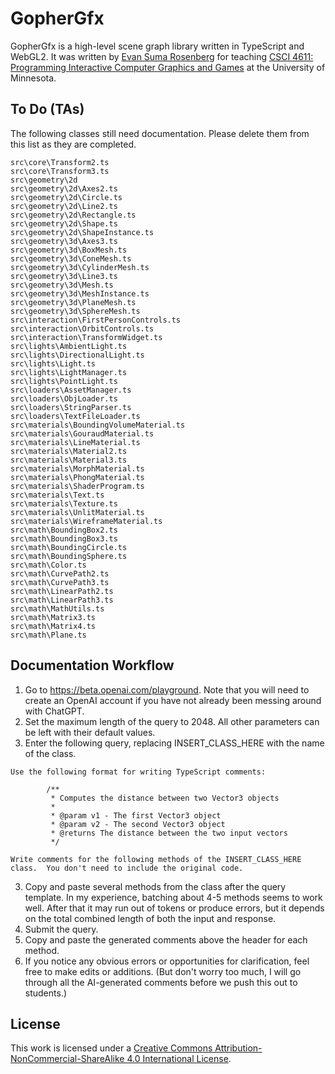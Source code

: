 # GopherGfx

GopherGfx is a high-level scene graph library written in TypeScript and WebGL2.  It was written by [Evan Suma Rosenberg](https://illusioneering.cs.umn.edu/) for teaching [CSCI 4611: Programming Interactive Computer Graphics and Games](https://csci-4611-spring-2023.github.io/) at the University of Minnesota.

## To Do (TAs)

The following classes still need documentation.  Please delete them from this list as they are completed.

```
src\core\Transform2.ts
src\core\Transform3.ts
src\geometry\2d
src\geometry\2d\Axes2.ts
src\geometry\2d\Circle.ts
src\geometry\2d\Line2.ts
src\geometry\2d\Rectangle.ts
src\geometry\2d\Shape.ts
src\geometry\2d\ShapeInstance.ts
src\geometry\3d\Axes3.ts
src\geometry\3d\BoxMesh.ts
src\geometry\3d\ConeMesh.ts
src\geometry\3d\CylinderMesh.ts
src\geometry\3d\Line3.ts
src\geometry\3d\Mesh.ts
src\geometry\3d\MeshInstance.ts
src\geometry\3d\PlaneMesh.ts
src\geometry\3d\SphereMesh.ts
src\interaction\FirstPersonControls.ts
src\interaction\OrbitControls.ts
src\interaction\TransformWidget.ts
src\lights\AmbientLight.ts
src\lights\DirectionalLight.ts
src\lights\Light.ts
src\lights\LightManager.ts
src\lights\PointLight.ts
src\loaders\AssetManager.ts
src\loaders\ObjLoader.ts
src\loaders\StringParser.ts
src\loaders\TextFileLoader.ts
src\materials\BoundingVolumeMaterial.ts
src\materials\GouraudMaterial.ts
src\materials\LineMaterial.ts
src\materials\Material2.ts
src\materials\Material3.ts
src\materials\MorphMaterial.ts
src\materials\PhongMaterial.ts
src\materials\ShaderProgram.ts
src\materials\Text.ts
src\materials\Texture.ts
src\materials\UnlitMaterial.ts
src\materials\WireframeMaterial.ts
src\math\BoundingBox2.ts
src\math\BoundingBox3.ts
src\math\BoundingCircle.ts
src\math\BoundingSphere.ts
src\math\Color.ts
src\math\CurvePath2.ts
src\math\CurvePath3.ts
src\math\LinearPath2.ts
src\math\LinearPath3.ts
src\math\MathUtils.ts
src\math\Matrix3.ts
src\math\Matrix4.ts
src\math\Plane.ts
```

## Documentation Workflow

1. Go to https://beta.openai.com/playground.  Note that you will need to create an OpenAI account if you have not already been messing around with ChatGPT.
2. Set the maximum length of the query to 2048.  All other parameters can be left with their default values.
3. Enter the following query, replacing INSERT_CLASS_HERE with the name of the class.

```
Use the following format for writing TypeScript comments:

        /**
         * Computes the distance between two Vector3 objects
         * 
         * @param v1 - The first Vector3 object
         * @param v2 - The second Vector3 object
         * @returns The distance between the two input vectors
         */

Write comments for the following methods of the INSERT_CLASS_HERE class.  You don't need to include the original code.
```

3. Copy and paste several methods from the class after the query template.  In my experience, batching about 4-5 methods seems to work well.  After that it may run out of tokens or produce errors, but it depends on the total combined length of both the input and response.
4. Submit the query.
5. Copy and paste the generated comments above the header for each method.
6. If you notice any obvious errors or opportunities for clarification, feel free to make edits or additions.  (But don't worry too much, I will go through all the AI-generated comments before we push this out to students.)

## License

This work is licensed under a [Creative Commons Attribution-NonCommercial-ShareAlike 4.0 International License](http://creativecommons.org/licenses/by-nc-sa/4.0/).
